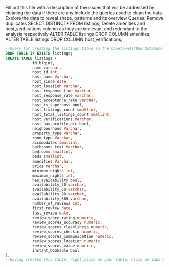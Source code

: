 Fill out this file with a description of the issues that will be addressed by cleaning the data if there are any
Include the queries used to clean the data
Explore the data to reveal shape, patterns and its overview 
Queries:
Remove duplicates
SELECT DISTINCT*
FROM listings;
Delete amenities and host_verifications column as they are irrelevant and redundant to the analysis respectively
ALTER TABLE listings
DROP COLUMN amenities;
ALTER TABLE listings
DROP COLUMN host_verifications;

```sql
--Query for creating the listings table in the CapetownAirBnB Database
DROP TABLE IF EXISTS listings;
CREATE TABLE listings (
			id bigint,
			name varchar,
			host_id int,
			host_name Varchar,
			host_since date,
			host_location Varchar,
			host_response_time varchar,
			host_response_rate varchar,
			host_acceptance_rate varchar,
			host_is_superhost bool,
			host_listings_count smallint,
			host_total_listings_count smallint,
			host_verifications Varchar,
			host_has_profile_pic bool,
			neighbourhood Varchar,
			property_type Varchar,
			room_type Varchar,
			accomodates smallint,
			bathrooms_text Varchar,
			bedrooms smallint,
			beds smallint,
			amenities Varchar,
			price Varchar,
			minimum_nights int,
			maximum_nights int,
			has_availability bool,
			availability_30 varchar,
			availability_60 varchar,
			availability_90 varchar,
			availability_365 varchar,
			number_of_reviews int,
			first_review date,
			last_review date,
			review_score_rating numeric,
			review_scores_accuracy numeric,
			review_scores_cleanliness numeric,
			review_scores_checkin numeric,
			review_scores_communication numeric,
			review_scores_location numeric,
			review_scores_value numeric,
			instant_bookable bool			
);
--Having created this table, right_click on your table, click on import, fill in the fields and that should succesfully import the CSV file into the listins table
